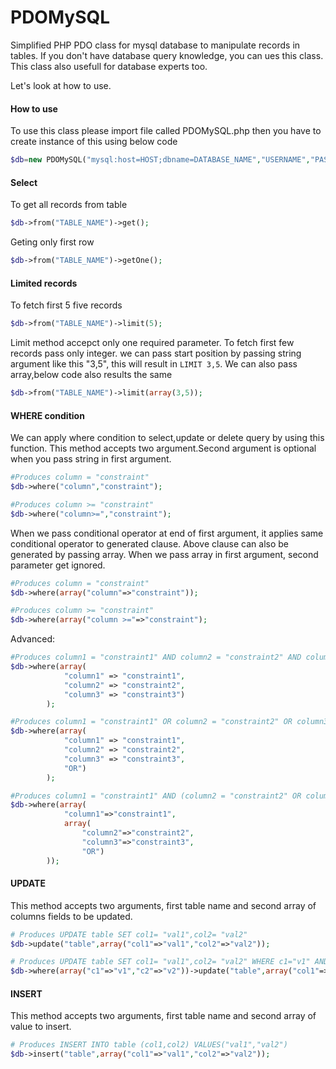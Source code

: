 PDOMySQL
===================

Simplified PHP PDO class for mysql database to manipulate records in tables. If you don't have database query knowledge, you can ues this class. This class also usefull for database experts too.

Let's look at how to use.

#### How to use
 To use this class please import file called PDOMySQL.php then you have to create instance of this using below code

 ```php
 $db=new PDOMySQL("mysql:host=HOST;dbname=DATABASE_NAME","USERNAME","PASSWORD");
 ```
 
#### Select
To get all records from table
```php
$db->from("TABLE_NAME")->get();
```
Geting only first row
```php
$db->from("TABLE_NAME")->getOne();
```

#### Limited records
To fetch first 5 five records
```php
$db->from("TABLE_NAME")->limit(5);
```
Limit method accepct only one required parameter. To fetch first few records pass only integer. we can pass start position by passing string argument like this "3,5", this will result in `LIMIT 3,5`. We can also pass array,below code also results the same
```php
$db->from("TABLE_NAME")->limit(array(3,5));
```

#### WHERE condition
We can apply where condition to select,update or delete query by using this function. This method accepts two argument.Second argument is optional when you pass string in first argument.
```php
#Produces column = "constraint"
$db->where("column","constraint");

#Produces column >= "constraint"
$db->where("column>=","constraint");
```

When we pass conditional operator at end of first argument, it applies same conditional operator to generated clause.
Above clause can also be generated by passing array. When we pass array in first argument, second parameter get ignored.

```php
#Produces column = "constraint"
$db->where(array("column"=>"constraint"));

#Produces column >= "constraint"
$db->where(array("column >="=>"constraint");
```

Advanced:
```php
#Produces column1 = "constraint1" AND column2 = "constraint2" AND column3 = "constraint3"
$db->where(array(
            "column1" => "constraint1", 
            "column2" => "constraint2", 
            "column3" => "constraint3")
        );

#Produces column1 = "constraint1" OR column2 = "constraint2" OR column3 = "constraint3"
$db->where(array(
            "column1" => "constraint1", 
            "column2" => "constraint2", 
            "column3" => "constraint3", 
            "OR")
        );

#Produces column1 = "constraint1" AND (column2 = "constraint2" OR column3 = "constraint3")
$db->where(array(
            "column1"=>"constraint1",
            array(
                "column2"=>"constraint2",
                "column3"=>"constraint3",
                "OR")
        ));
```

#### UPDATE
This method accepts two arguments, first table name and second array of columns fields to be updated.

```php
# Produces UPDATE table SET col1= "val1",col2= "val2"
$db->update("table",array("col1"=>"val1","col2"=>"val2"));

# Produces UPDATE table SET col1= "val1",col2= "val2" WHERE c1="v1" AND c2="v2"
$db->where(array("c1"=>"v1","c2"=>"v2"))->update("table",array("col1"=>"val1","col2"=>"val2"));
```

#### INSERT
This method accepts two arguments, first table name and second array of value to insert.

```php
# Produces INSERT INTO table (col1,col2) VALUES("val1","val2")
$db->insert("table",array("col1"=>"val1","col2"=>"val2"));
```
